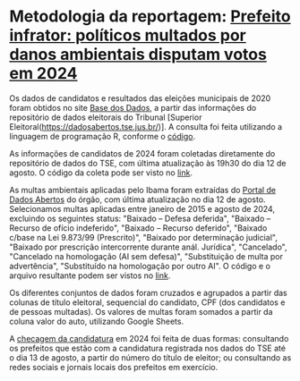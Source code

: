 # Metodologia da reportagem: [Prefeito infrator: políticos multados por danos ambientais disputam votos em 2024](https://apublica.org/2024/08/prefeito-infrator-politicos-multados-por-danos-ambientais-disputam-votos-em-2024/)

Os dados de candidatos e resultados das eleições municipais de 2020 foram obtidos no site [Base dos Dados](https://basedosdados.org/dataset/eef764df-bde8-4905-b115-6fc23b6ba9d6?table=16e2c1a4-2444-4bf3-a268-4d20db9c9e95), a partir das informações do repositório de dados eleitorais do Tribunal [Superior Eleitoral(https://dadosabertos.tse.jus.br/)]. A consulta foi feita utilizando a linguagem de programação R, conforme o [código](https://github.com/apublica/prefeitos_multados/blob/main/code/eleitos_2020.R).

As informações de candidatos de 2024 foram coletadas diretamente do repositório de dados do TSE, com última atualização às 19h30 do dia 12 de agosto. O código da coleta pode ser visto no [link](https://github.com/apublica/prefeitos_multados/blob/main/code/coleta_2024.R).

As multas ambientais aplicadas pelo Ibama foram extraídas do [Portal de Dados Abertos](https://dadosabertos.ibama.gov.br/) do órgão, com última atualização no dia 12 de agosto. Selecionamos multas aplicadas entre janeiro de 2015 e agosto de 2024, excluindo os seguintes status:  "Baixado – Defesa deferida", "Baixado – Recurso de ofício indeferido",  "Baixado – Recurso deferido", "Baixado c/base na Lei 9.873/99 (Prescrito)", "Baixado por determinação judicial",  "Baixado por prescrição intercorrente durante anál. Jurídica", "Cancelado",  "Cancelado na homologação (AI sem defesa)",  "Substituição de multa por advertência", "Substituído na homologação por outro AI". O código e o arquivo resultante podem ser vistos no [link](https://github.com/apublica/prefeitos_multados/blob/main/code/codigo_multas.R).

Os diferentes conjuntos de dados foram cruzados e agrupados a partir das colunas de título eleitoral, sequencial do candidato, CPF (dos candidatos e de pessoas multadas). Os valores de multas foram somados a partir da coluna valor do auto, utilizando Google Sheets.

A [checagem da candidatura](https://docs.google.com/spreadsheets/d/1OueDZocfGiwnnMwLIism9zh-mkyzqn7KZK24_i_54y8/edit?usp=sharing) em 2024 foi feita de duas formas: consultando os prefeitos que estão com a candidatura registrada nos dados do TSE até o dia 13 de agosto, a partir do número do título de eleitor; ou consultando as redes sociais e jornais locais dos prefeitos em exercício.
